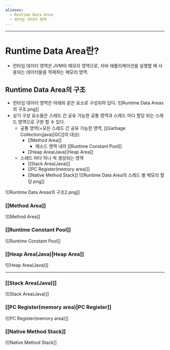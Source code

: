 ```yaml
---
aliases:
  - Runtime Data Area
  - 런타임 데이터 영역
---
```

---
# Runtime Data Area란?
- 런타임 데이터 영역은 JVM의 메모리 영역으로, 자바 애플리케이션을 실행할 때 사용되는 데이터들을 적재하는 메모리 영역.

## Runtime Data Area의 구조
- 런타임 데이터 영역은 아래와 같은 요소로 구성되어 있다. 
![[Runtime Data Areas의 구조.png]]
- 상기 구성 요소들은 스레드 간 공유 가능한 공통 영역과 스레드 마다 할당 되는 스레드 영역으로 구분 할 수 있다. 
	- 공통 영역(=모든 스레드 간 공유 가능한 영역, [[Garbage Collection(java)|GC]]의 대상)
		- [[Method Area]]
			- 메소드 영역 내의 [[Runtime Constant Pool]]
		- [[Heap Area(Java)|Heap Area]]
	- 스레드 마다 하나 씩 생성되는 영역
		- [[Stack Area(Java)]]
		- [[PC Register(memory area)]]
		- [[Native Method Stack]]
![[Runtime Data Area의 스레드 별 메모리 할당.png]]

![[Runtime Data Areas의 구조2.png]]
### [[Method Area]]
![[Method Area]]


### [[Runtime Constant Pool]]
![[Runtime Constant Pool]]


### [[Heap Area(Java)|Heap Area]]
![[Heap Area(Java)]]


---
### [[Stack Area(Java)]]
![[Stack Area(Java)]]


### [[PC Register(memory area)|PC Register]]
![[PC Register(memory area)]]


### [[Native Method Stack]]
![[Native Method Stack]]